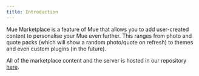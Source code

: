 ```yaml
---
title: Introduction
---
```


Mue Marketplace is a feature of Mue that allows you to add user-created content to personalise your Mue even further. This ranges from photo and quote packs (which will show a random photo/quote on refresh)
to themes and even custom plugins (in the future).

All of the marketplace content and the server is hosted in our repository [here](https://github.com/mue/marketplace).